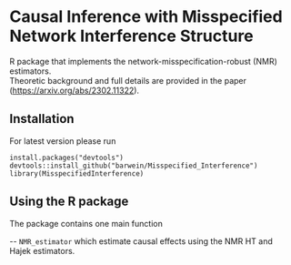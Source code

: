 # Causal Inference with Misspecified Network Interference Structure
R package that implements the network-misspecification-robust (NMR) estimators. \
Theoretic background and full details are provided in the paper (https://arxiv.org/abs/2302.11322).

## Installation
For latest version please run

```{r}
install.packages("devtools")
devtools::install_github("barwein/Misspecified_Interference")
library(MisspecifiedInterference)
```

## Using the R package

The package contains one main function

-- `NMR_estimator` which estimate causal effects using the NMR HT and Hajek estimators.
